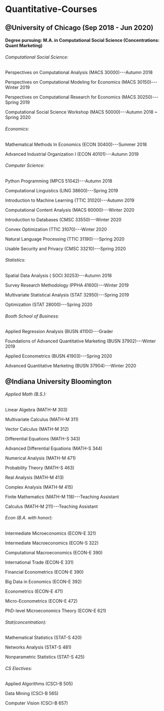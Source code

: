 # Quantitative-Courses

## @University of Chicago (Sep 2018 - Jun 2020)

#### Degree pursuing: M.A. in Computational Social Science (Concentrations: Quant Marketing)   
###### Computational Social Science:

Perspectives on Computational Analysis (MACS 30000)---Autumn 2018

Perspectives on Computational Modeling for Economics (MACS 30150)---Winter 2019

Perspectives on Computational Research for Economics  (MACS 30250)---Spring 2019

Computational Social Science Workshop (MACS 50000)---Autumn 2018 ~ Spring 2020


###### Economics:
Mathematical Methods In Economics (ECON 30400)---Summer 2018

Advanced Industrial Organization I (ECON 40101)---Autumn 2019


###### Computer Science:

Python Programming (MPCS 51042)---Autumn 2018

Computational Linguistics (LING 38600)---Spring 2019

Introduction to Machine Learning (TTIC 31020)---Autumn 2019

Computational Content Analysis (MACS 60000)---Winter 2020

Introduction to Databases (CMSC 33550)---Winter 2020

Convex Optimization (TTIC 31070)---Winter 2020

Natural Language Processing (TTIC 31190)---Spring 2020

Usable Security and Privacy (CMSC 33210)---Spring 2020

###### Statistics:
Spatial Data Analysis ( SOCI 30253)---Autumn 2018

Survey Research Methodology (PPHA 41600)---Winter 2019

Multivariate Statistical Analysis (STAT 32950)---Spring 2019

Optimization (STAT 28000)---Spring 2020

###### Booth School of Business:
Applied Regression Analysis (BUSN 41100)---Grader

Foundations of Advanced Quantitative Marketing (BUSN 37902)---Winter 2019

Applied Econometrics (BUSN 41903)---Spring 2020

Advanced Quantitative Marketing	(BUSN 37904)---Winter 2020

## @Indiana University Bloomington

###### Applied Math (B.S.):
Linear Algebra (MATH-M 303)

Multivariate Calculus (MATH-M 311)

Vector Calculus (MATH-M 312)

Differential Equations (MATH-S 343)

Advanced Differential Equations (MATH-S 344)

Numerical Analysis (MATH-M 471)

Probability Theory (MATH-S 463)

Real Analysis (MATH-M 413)

Complex Analysis (MATH-M 415)

Finite Mathematics (MATH-M 118)---Teaching Assistant

Calculus (MATH-M 211)---Teaching Assistant


###### Econ (B.A. with honor):
Intermediate Microeconomics (ECON-E 321)

Intermediate Macroeconomics (ECON-S 322)

Computational Macroeconomics (ECON-E 390)

International Trade (ECON-E 331)

Financial Econometrics (ECON-E 390)

Big Data in Economics (ECON-E 392)

Econometrics (ECON-E 471)

Micro-Econometrics (ECON-E 472)

PhD-level Microeconomics Theory (ECON-E 621)


###### Stat(concentration):
Mathematical Statistics (STAT-S 420)

Networks Analysis (STAT-S 481)

Nonparametric Statistics (STAT-S 425)


###### CS Electives:
Applied Algorithms (CSCI-B 505)

Data Mining (CSCI-B 565)

Computer Vision (CSCI-B 657)
